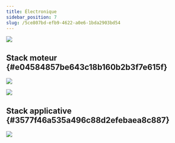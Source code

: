 ```yaml
---
title: Électronique
sidebar_position: 7
slug: /5ce807bd-efb9-4622-a0e6-1bda2903bd54
---
```




![](/notion_imgs/987470338.jpg)


## Stack moteur {#e04584857be643c18b160b2b3f7e615f}


![](/notion_imgs/574645014.jpg)


![](/notion_imgs/553523925.png)


## Stack applicative {#3577f46a535a496c88d2efebaea8c887}


![](/notion_imgs/1898748402.jpg)

